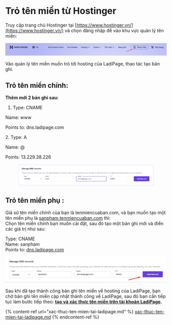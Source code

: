 # Trỏ tên miền từ Hostinger

Truy cập trang chủ Hostinger tại [https://www.hostinger.vn/](https://www.hostinger.vn/) và chọn đăng nhập để vào khu vực quản lý tên miền:

![](<../.gitbook/assets/image (263).png>)

Vào quản lý tên miền muốn trỏ tới hosting của LadiPage, thao tác tạo bản ghi.

## **Trỏ tên miền chính:**

**Thêm mới 2 bản ghi sau:**

1. Type: CNAME

&#x20;     Name: www

&#x20;     Points to: dns.ladipage.com

&#x20;   2\. Type: A

&#x20;       Name: @   &#x20;

&#x20;       Points: 13.229.38.226

&#x20;      &#x20;

<figure><img src="../.gitbook/assets/image (9) (1) (1) (1).png" alt=""><figcaption></figcaption></figure>

## **Trỏ tên miền phụ :**&#x20;

Giả sử tên miền chính của bạn là tenmiencuaban.com, và bạn muốn tạo một tên miền phụ là [sanpham.tenmiencuaban.com](http://sanphama.tenmiencuaban.com/) thì:\
Chọn tên miền chính bạn muốn cài đặt, sau đó tạo một bản ghi mới và điền các giá trị như sau:

Type: CNAME\
Name: sanpham\
Points to: [dns.ladipage.com](http://dns.ladipage.com/)

![](<../.gitbook/assets/image (913).png>)

Sau khi đã tạo thành công bản ghi tên miền về hosting của LadiPage, bạn chờ bản ghi tên miền cập nhật thành công về LadiPage, sau đó bạn cần tiếp tục làm bước tiếp theo: [**tạo và xác thực tên miền trên tài khoản LadiPage**](https://help.ladipage.vn/ten-mien/xac-thuc-ten-mien-tai-ladipage)**.**

{% content-ref url="xac-thuc-ten-mien-tai-ladipage.md" %}
[xac-thuc-ten-mien-tai-ladipage.md](xac-thuc-ten-mien-tai-ladipage.md)
{% endcontent-ref %}
